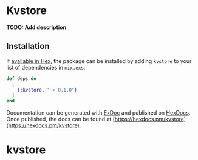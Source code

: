 # Kvstore

**TODO: Add description**

## Installation

If [available in Hex](https://hex.pm/docs/publish), the package can be installed
by adding `kvstore` to your list of dependencies in `mix.exs`:

```elixir
def deps do
  [
    {:kvstore, "~> 0.1.0"}
  ]
end
```

Documentation can be generated with [ExDoc](https://github.com/elixir-lang/ex_doc)
and published on [HexDocs](https://hexdocs.pm). Once published, the docs can
be found at [https://hexdocs.pm/kvstore](https://hexdocs.pm/kvstore).

# kvstore
